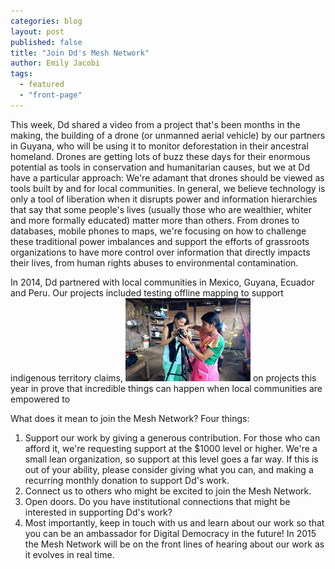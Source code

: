 ```yaml
---
categories: blog
layout: post
published: false
title: "Join Dd's Mesh Network"
author: Emily Jacobi
tags: 
  - featured
  - "front-page"
---
```


This week, Dd shared a video from a project that's been months in the making, the building of a drone (or unmanned aerial vehicle) by our partners in Guyana, who will be using it to monitor deforestation in their ancestral homeland. Drones are getting lots of buzz these days for their enormous potential as tools in conservation and humanitarian causes, but we at Dd have a particular approach: We're adamant that drones should be viewed as tools built by and for local communities. In general, we believe technology is only a tool of liberation when it disrupts power and information hierarchies that say that some people's lives (usually those who are wealthier, whiter and more formally educated) matter more than others. From drones to databases, mobile phones to maps, we're focusing on how to challenge these traditional power imbalances and support the efforts of grassroots organizations to have more control over information that directly impacts their lives, from human rights abuses to environmental contamination.

In 2014, Dd partnered with local communities in Mexico, Guyana, Ecuador and Peru. Our projects included testing offline mapping to support indigenous territory claims, ![DSC01265.jpg](/assets/DSC01265.jpg)
on projects this year in  prove that incredible things can happen when local communities are empowered to 

What does it mean to join the Mesh Network? Four things:
1) Support our work by giving a generous contribution. For those who can afford it, we're requesting support at the $1000 level or higher. We're a small lean organization, so support at this level goes a far way. If this is out of your ability, please consider giving what you can, and making a recurring monthly donation to support Dd's work.
2) Connect us to others who might be excited to join the Mesh Network.
3) Open doors. Do you have institutional connections that might be interested in supporting Dd's work? 
4) Most importantly, keep in touch with us and learn about our work so that you can be an ambassador for Digital Democracy in the future! In 2015 the Mesh Network will be on the front lines of hearing about our work as it evolves in real time.


